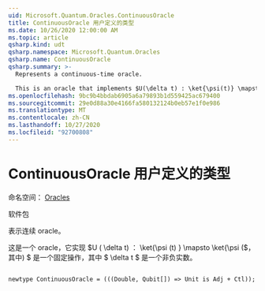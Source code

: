 ```yaml
---
uid: Microsoft.Quantum.Oracles.ContinuousOracle
title: ContinuousOracle 用户定义的类型
ms.date: 10/26/2020 12:00:00 AM
ms.topic: article
qsharp.kind: udt
qsharp.namespace: Microsoft.Quantum.Oracles
qsharp.name: ContinuousOracle
qsharp.summary: >-
  Represents a continuous-time oracle.

  This is an oracle that implements $U(\delta t) : \ket{\psi(t)} \mapsto \ket{\psi(t + \delta t)}$ for all times $t$, where $U$ is a fixed operation, and where $\delta t$ is a non-negative real number.
ms.openlocfilehash: 9bc9b4bbdab6905a6a79893b1d559425ac679400
ms.sourcegitcommit: 29e0d88a30e4166fa580132124b0eb57e1f0e986
ms.translationtype: MT
ms.contentlocale: zh-CN
ms.lasthandoff: 10/27/2020
ms.locfileid: "92700808"
---
```

# <a name="continuousoracle-user-defined-type"></a>ContinuousOracle 用户定义的类型

命名空间： [Oracles](xref:Microsoft.Quantum.Oracles)

软件包 [](https://nuget.org/packages/)


表示连续 oracle。

这是一个 oracle，它实现 $U ( \delta t) ： \ket{\psi (t) } \mapsto \ket{\psi ($，其中) $ 是一个固定操作，其中 $ \delta t $ 是一个非负实数。

```qsharp

newtype ContinuousOracle = (((Double, Qubit[]) => Unit is Adj + Ctl));
```

